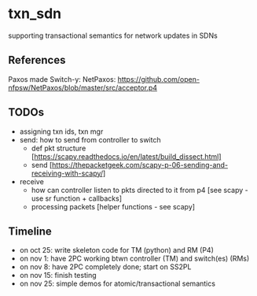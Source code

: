 # txn_sdn
supporting transactional semantics for network updates in SDNs


## References
Paxos made Switch-y:
NetPaxos: https://github.com/open-nfpsw/NetPaxos/blob/master/src/acceptor.p4

## TODOs
- assigning txn ids, txn mgr
- send: how to send from controller to switch 
	- def pkt structure [https://scapy.readthedocs.io/en/latest/build_dissect.html]
	- send [https://thepacketgeek.com/scapy-p-06-sending-and-receiving-with-scapy/]
- receive
    - how can controller listen to pkts directed to it from p4 [see scapy - use sr function + callbacks]
    - processing packets [helper functions - see scapy]

## Timeline
- on oct 25: write skeleton code for TM (python) and RM (P4) 
- on nov 1: have 2PC working btwn controller (TM) and switch(es) (RMs)
- on nov 8: have 2PC completely done; start on SS2PL
- on nov 15: finish testing
- on nov 25: simple demos for atomic/transactional semantics 





